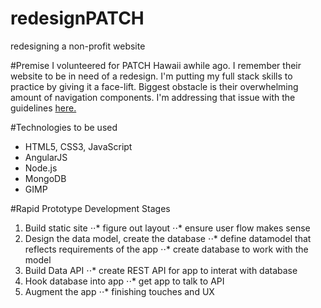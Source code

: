 # redesignPATCH
redesigning a non-profit website

#Premise
I volunteered for PATCH Hawaii awhile ago. I remember their website to be in need of a redesign. I'm putting my full stack skills to practice by giving it a face-lift. Biggest obstacle is their overwhelming amount of navigation components. I'm addressing that issue with the guidelines [here.](https://www.smashingmagazine.com/2013/03/navigation-mega-sites/)

#Technologies to be used

* HTML5, CSS3, JavaScript
* AngularJS
* Node.js
* MongoDB
* GIMP

#Rapid Prototype Development Stages

1. Build static site
⋅⋅* figure out layout
⋅⋅* ensure user flow makes sense
2. Design the data model, create the database
⋅⋅* define datamodel that reflects requirements of the app
⋅⋅* create database to work with the model
3. Build Data API
⋅⋅* create REST API for app to interat with database
4. Hook database into app
⋅⋅* get app to talk to API
5. Augment the app
⋅⋅* finishing touches and UX
